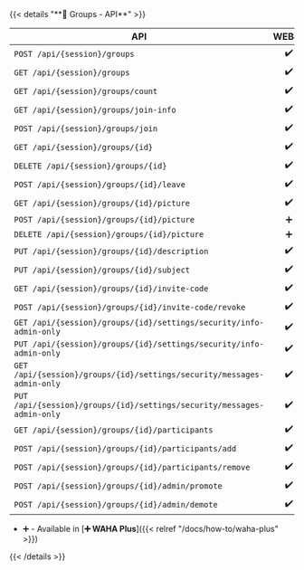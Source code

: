 <div></div>
{{< details "**👥 Groups - API**" >}}

| **API**                                                                | WEBJS | NOWEB | GOWS |
|------------------------------------------------------------------------|:-----:|:-----:|:----:|
| `POST /api/{session}/groups`                                           |  ✔️   |  ✔️   |  ✔️  |
| `GET /api/{session}/groups`                                            |  ✔️   |  ✔️   |  ✔️  |
| `GET /api/{session}/groups/count`                                      |  ✔️   |  ✔️   |  ✔️  |
| `GET /api/{session}/groups/join-info`                                  |  ✔️   |  ✔️   |  ✔️  |
| `POST /api/{session}/groups/join`                                      |  ✔️   |  ✔️   |  ✔️  |
| `GET /api/{session}/groups/{id}`                                       |  ✔️   |  ✔️   |  ✔️  |
| `DELETE /api/{session}/groups/{id}`                                    |  ✔️   |       |      |
| `POST /api/{session}/groups/{id}/leave`                                |  ✔️   |  ✔️   |  ✔️  |
| `GET /api/{session}/groups/{id}/picture`                               |  ✔️   |  ✔️   |  ✔️  |
| `POST /api/{session}/groups/{id}/picture`                              |   ➕   |   ➕   |  ➕   |
| `DELETE /api/{session}/groups/{id}/picture`                            |   ➕   |   ➕   |  ➕   |
| `PUT /api/{session}/groups/{id}/description`                           |  ✔️   |  ✔️   |  ✔️  |
| `PUT /api/{session}/groups/{id}/subject`                               |  ✔️   |  ✔️   |  ✔️  |
| `GET /api/{session}/groups/{id}/invite-code`                           |  ✔️   |  ✔️   |  ✔️  |
| `POST /api/{session}/groups/{id}/invite-code/revoke`                   |  ✔️   |  ✔️   |  ✔️  |
| `GET /api/{session}/groups/{id}/settings/security/info-admin-only`     |  ✔️   |  ✔️   |  ✔️  |
| `PUT /api/{session}/groups/{id}/settings/security/info-admin-only`     |  ✔️   |  ✔️   |  ✔️  |
| `GET /api/{session}/groups/{id}/settings/security/messages-admin-only` |  ✔️   |  ✔️   |  ✔️  |
| `PUT /api/{session}/groups/{id}/settings/security/messages-admin-only` |  ✔️   |  ✔️   |  ✔️  |
| `GET /api/{session}/groups/{id}/participants`                          |  ✔️   |  ✔️   |  ✔️  |
| `POST /api/{session}/groups/{id}/participants/add`                     |  ✔️   |  ✔️   |  ✔️  |
| `POST /api/{session}/groups/{id}/participants/remove`                  |  ✔️   |  ✔️   |  ✔️  |
| `POST /api/{session}/groups/{id}/admin/promote`                        |  ✔️   |  ✔️   |  ✔️  |
| `POST /api/{session}/groups/{id}/admin/demote`                         |  ✔️   |  ✔️   |  ✔️  |

- ➕ - Available in [**➕ WAHA Plus**]({{< relref "/docs/how-to/waha-plus" >}})

{{< /details >}}
